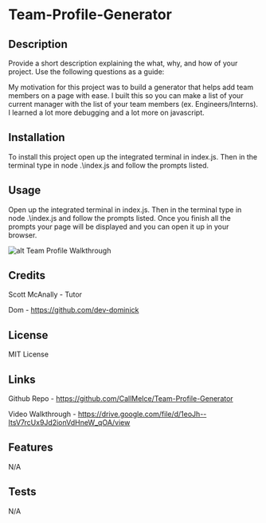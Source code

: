 # Team-Profile-Generator

## Description

Provide a short description explaining the what, why, and how of your project. Use the following questions as a guide:

My motivation for this project was to build a generator that helps add team members on a page with ease. I built this so you can make a list of your current manager with the list of your team members (ex. Engineers/Interns). I learned a lot more debugging and a lot more on javascript.


## Installation

To install this project open up the integrated terminal in index.js. Then in the terminal type in node .\index.js and follow the prompts listed.

## Usage

Open up the integrated terminal in index.js. Then in the terminal type in node .\index.js and follow the prompts listed. Once you finish all the prompts your page will be displayed and you can open it up in your browser. 

![alt Team Profile Walkthrough](./video/Team%20Profile%20Gif.gif)

## Credits

Scott McAnally - Tutor

Dom - https://github.com/dev-dominick

## License

MIT License

## Links

Github Repo - https://github.com/CallMeIce/Team-Profile-Generator

Video Walkthrough - https://drive.google.com/file/d/1eoJh--ItsV7rcUx9Jd2ionVdHneW_qOA/view

## Features

N/A

## Tests

N/A